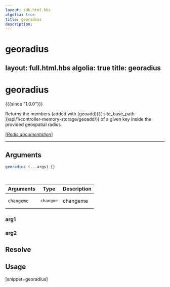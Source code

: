 ```yaml
---
layout: sdk.html.hbs
algolia: true
title: georadius
description:
---
```


# georadius
layout: full.html.hbs
algolia: true
title: georadius
---

# georadius

{{{since "1.0.0"}}}

Returns the members (added with [geoadd]({{ site_base_path }}api/1/controller-memory-storage/geoadd/)) of a given key inside the provided geospatial radius.

[[_Redis documentation_]](https://redis.io/commands/georadius)

---

## Arguments

```js
georadius (...args) {}

```

<br/>

| Arguments    | Type    | Description |
|--------------|---------|-------------|
| ``changeme`` | <pre>changme</pre> | changeme    |

### arg1

### arg2

## Resolve

## Usage

[snippet=georadius]
